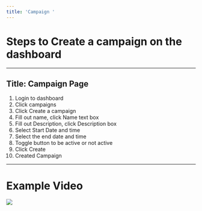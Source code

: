 ```yaml
---
title: 'Campaign '
---
```

# Steps to Create a campaign on the dashboard

---
Title: Campaign Page
---
1. Login to dashboard 
2. Click campaigns 
3. Click Create a campaign 
4. Fill out name, click Name text box 
5. Fill out Description, click Description box 
6. Select Start Date and time 
7. Select the end date and time 
8. Toggle button to be active or not active 
9. Click Create 
10. Created Campaign

---

# Example Video
[![](http://img.youtube.com/vi/-fRH7C46SkU/0.jpg)](http://www.youtube.com/watch?v=-fRH7C46SkU "Content Title")

